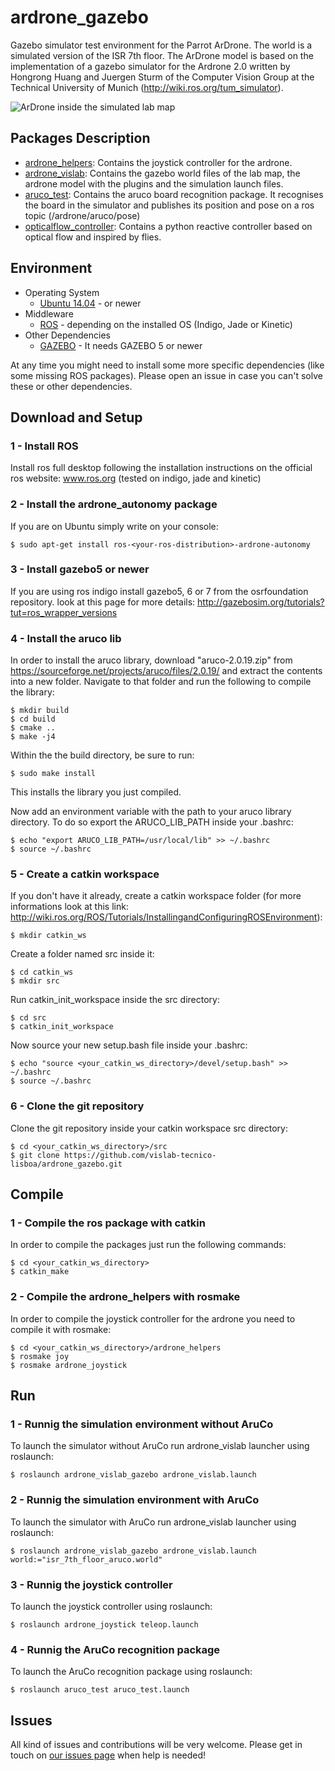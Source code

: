 # ardrone_gazebo
Gazebo simulator test environment for the Parrot ArDrone. The world is a simulated version of the ISR 7th floor. The ArDrone model is based on the implementation of a gazebo simulator for the Ardrone 2.0 written by Hongrong Huang and Juergen Sturm of the Computer Vision Group at the Technical University of Munich (http://wiki.ros.org/tum_simulator). 

![ArDrone inside the simulated lab map](images/ardrone_simulator.jpg)

## Packages Description

* [ardrone_helpers](ardrone_helpers): Contains the joystick controller for the ardrone.
* [ardrone_vislab](ardrone_vislab): Contains the gazebo world files of the lab map, the ardrone model with the plugins and the simulation launch files.
* [aruco_test](aruco_test): Contains the aruco board recognition package. It recognises the board in the simulator and publishes its position and pose on a ros topic (/ardrone/aruco/pose)
* [opticalflow_controller](opticalflow_controller): Contains a python reactive controller based on optical flow and inspired by flies.

## Environment

* Operating System
  * [Ubuntu 14.04](http://releases.ubuntu.com/trusty/) - or newer
* Middleware
  * [ROS](http://www.ros.org/) - depending on the installed OS (Indigo, Jade or Kinetic)
* Other Dependencies
  * [GAZEBO](http://gazebosim.org/) - It needs GAZEBO 5 or newer

At any time you might need to install some more specific dependencies (like some missing ROS packages). Please open an issue in case you can't solve these or other dependencies.

## Download and Setup

### 1 - Install ROS
Install ros full desktop following the installation instructions on the official ros website: www.ros.org (tested on indigo, jade and kinetic)

### 2 - Install the ardrone_autonomy package
If you are on Ubuntu simply write on your console:

    $ sudo apt-get install ros-<your-ros-distribution>-ardrone-autonomy

### 3 - Install gazebo5 or newer
If you are using ros indigo install gazebo5, 6 or 7 from the osrfoundation repository. look at this page for more details: http://gazebosim.org/tutorials?tut=ros_wrapper_versions

### 4 - Install the aruco lib
In order to install the aruco library, download "aruco-2.0.19.zip" from https://sourceforge.net/projects/aruco/files/2.0.19/ and extract the contents into a new folder. Navigate to that folder and run the following to compile the library:

    $ mkdir build
    $ cd build
    $ cmake ..
    $ make -j4
    
Within the the build directory, be sure to run:
    
    $ sudo make install
    
This installs the library you just compiled.

Now add an environment variable with the path to your aruco library directory. To do so export the ARUCO_LIB_PATH inside your .bashrc:

    $ echo "export ARUCO_LIB_PATH=/usr/local/lib" >> ~/.bashrc
    $ source ~/.bashrc

### 5 - Create a catkin workspace
If you don't have it already, create a catkin workspace folder (for more informations look at this link: http://wiki.ros.org/ROS/Tutorials/InstallingandConfiguringROSEnvironment):

    $ mkdir catkin_ws

Create a folder named src inside it:

    $ cd catkin_ws
    $ mkdir src

Run catkin_init_workspace inside the src directory:

    $ cd src
    $ catkin_init_workspace

Now source your new setup.bash file inside your .bashrc:

    $ echo "source <your_catkin_ws_directory>/devel/setup.bash" >> ~/.bashrc
    $ source ~/.bashrc


### 6 - Clone the git repository
Clone the git repository inside your catkin workspace src directory:

    $ cd <your_catkin_ws_directory>/src
    $ git clone https://github.com/vislab-tecnico-lisboa/ardrone_gazebo.git

## Compile

### 1 - Compile the ros package with catkin
In order to compile the packages just run the following commands:

    $ cd <your_catkin_ws_directory>
    $ catkin_make

### 2 - Compile the ardrone_helpers with rosmake
In order to compile the joystick controller for the ardrone you need to compile it with rosmake:

    $ cd <your_catkin_ws_directory>/ardrone_helpers
    $ rosmake joy
    $ rosmake ardrone_joystick

## Run

### 1 - Runnig the simulation environment without AruCo
To launch the simulator without AruCo run ardrone_vislab launcher using roslaunch:

    $ roslaunch ardrone_vislab_gazebo ardrone_vislab.launch

### 2 - Runnig the simulation environment with AruCo
To launch the simulator with AruCo run ardrone_vislab launcher using roslaunch:

    $ roslaunch ardrone_vislab_gazebo ardrone_vislab.launch world:="isr_7th_floor_aruco.world"

### 3 - Runnig the joystick controller
To launch the joystick controller using roslaunch:

    $ roslaunch ardrone_joystick teleop.launch

### 4 - Runnig the AruCo recognition package
To launch the AruCo recognition package using roslaunch:

    $ roslaunch aruco_test aruco_test.launch

## Issues

All kind of issues and contributions will be very welcome. Please get in touch on [our issues page](https://github.com/vislab-tecnico-lisboa/ardrone_gazebo/issues) when help is needed!

